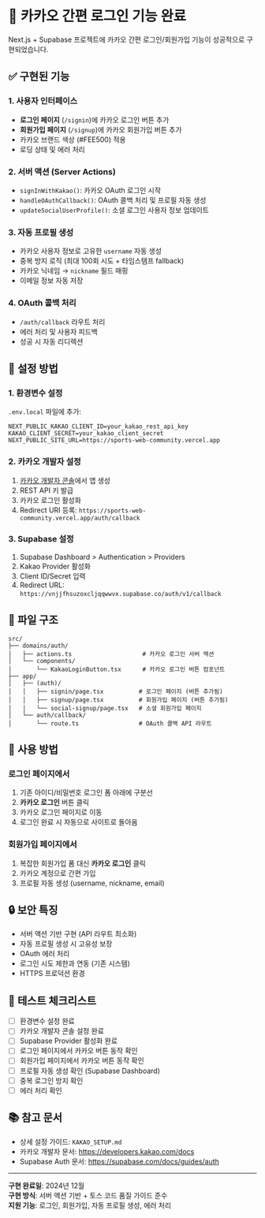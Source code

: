 # 🎯 카카오 간편 로그인 기능 완료

Next.js + Supabase 프로젝트에 카카오 간편 로그인/회원가입 기능이 성공적으로 구현되었습니다.

## ✅ 구현된 기능

### 1. 사용자 인터페이스
- **로그인 페이지** (`/signin`)에 카카오 로그인 버튼 추가
- **회원가입 페이지** (`/signup`)에 카카오 회원가입 버튼 추가
- 카카오 브랜드 색상 (#FEE500) 적용
- 로딩 상태 및 에러 처리

### 2. 서버 액션 (Server Actions)
- `signInWithKakao()`: 카카오 OAuth 로그인 시작
- `handleOAuthCallback()`: OAuth 콜백 처리 및 프로필 자동 생성
- `updateSocialUserProfile()`: 소셜 로그인 사용자 정보 업데이트

### 3. 자동 프로필 생성
- 카카오 사용자 정보로 고유한 `username` 자동 생성
- 중복 방지 로직 (최대 100회 시도 + 타임스탬프 fallback)
- 카카오 닉네임 → `nickname` 필드 매핑
- 이메일 정보 자동 저장

### 4. OAuth 콜백 처리
- `/auth/callback` 라우트 처리
- 에러 처리 및 사용자 피드백
- 성공 시 자동 리디렉션

## 🔧 설정 방법

### 1. 환경변수 설정
`.env.local` 파일에 추가:
```env
NEXT_PUBLIC_KAKAO_CLIENT_ID=your_kakao_rest_api_key
KAKAO_CLIENT_SECRET=your_kakao_client_secret
NEXT_PUBLIC_SITE_URL=https://sports-web-community.vercel.app
```

### 2. 카카오 개발자 설정
1. [카카오 개발자 콘솔](https://developers.kakao.com)에서 앱 생성
2. REST API 키 발급
3. 카카오 로그인 활성화
4. Redirect URI 등록: `https://sports-web-community.vercel.app/auth/callback`

### 3. Supabase 설정
1. Supabase Dashboard > Authentication > Providers
2. Kakao Provider 활성화
3. Client ID/Secret 입력
4. Redirect URL: `https://vnjjfhsuzoxcljqqwwvx.supabase.co/auth/v1/callback`

## 📁 파일 구조

```
src/
├── domains/auth/
│   ├── actions.ts                    # 카카오 로그인 서버 액션
│   └── components/
│       └── KakaoLoginButton.tsx      # 카카오 로그인 버튼 컴포넌트
├── app/
│   ├── (auth)/
│   │   ├── signin/page.tsx          # 로그인 페이지 (버튼 추가됨)
│   │   ├── signup/page.tsx          # 회원가입 페이지 (버튼 추가됨)
│   │   └── social-signup/page.tsx   # 소셜 회원가입 페이지
│   └── auth/callback/
│       └── route.ts                 # OAuth 콜백 API 라우트
```

## 🎨 사용 방법

### 로그인 페이지에서
1. 기존 아이디/비밀번호 로그인 폼 아래에 구분선
2. **카카오 로그인** 버튼 클릭
3. 카카오 로그인 페이지로 이동
4. 로그인 완료 시 자동으로 사이트로 돌아옴

### 회원가입 페이지에서
1. 복잡한 회원가입 폼 대신 **카카오 로그인** 클릭
2. 카카오 계정으로 간편 가입
3. 프로필 자동 생성 (username, nickname, email)

## 🔒 보안 특징

- 서버 액션 기반 구현 (API 라우트 최소화)
- 자동 프로필 생성 시 고유성 보장
- OAuth 에러 처리
- 로그인 시도 제한과 연동 (기존 시스템)
- HTTPS 프로덕션 환경

## 🧪 테스트 체크리스트

- [ ] 환경변수 설정 완료
- [ ] 카카오 개발자 콘솔 설정 완료
- [ ] Supabase Provider 활성화 완료
- [ ] 로그인 페이지에서 카카오 버튼 동작 확인
- [ ] 회원가입 페이지에서 카카오 버튼 동작 확인
- [ ] 프로필 자동 생성 확인 (Supabase Dashboard)
- [ ] 중복 로그인 방지 확인
- [ ] 에러 처리 확인

## 📚 참고 문서

- 상세 설정 가이드: `KAKAO_SETUP.md`
- 카카오 개발자 문서: https://developers.kakao.com/docs
- Supabase Auth 문서: https://supabase.com/docs/guides/auth

---

**구현 완료일**: 2024년 12월  
**구현 방식**: 서버 액션 기반 + 토스 코드 품질 가이드 준수  
**지원 기능**: 로그인, 회원가입, 자동 프로필 생성, 에러 처리 